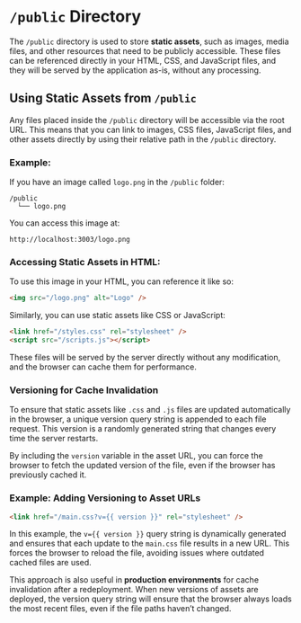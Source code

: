 # `/public` Directory <Badge type="warning" text="client" />

The `/public` directory is used to store **static assets**, such as images, media files, and other resources that need to be publicly accessible. These files can be referenced directly in your HTML, CSS, and JavaScript files, and they will be served by the application as-is, without any processing.

## Using Static Assets from `/public`

Any files placed inside the `/public` directory will be accessible via the root URL. This means that you can link to images, CSS files, JavaScript files, and other assets directly by using their relative path in the `/public` directory.

### Example:

If you have an image called `logo.png` in the `/public` folder:

```
/public
  └── logo.png
```

You can access this image at:

```
http://localhost:3003/logo.png
```

### Accessing Static Assets in HTML:

To use this image in your HTML, you can reference it like so:

```html
<img src="/logo.png" alt="Logo" />
```

Similarly, you can use static assets like CSS or JavaScript:

```html
<link href="/styles.css" rel="stylesheet" />
<script src="/scripts.js"></script>
```

These files will be served by the server directly without any modification, and the browser can cache them for performance.

### Versioning for Cache Invalidation

To ensure that static assets like `.css` and `.js` files are updated automatically in the browser, a unique version query string is appended to each file request. This version is a randomly generated string that changes every time the server restarts.

By including the `version` variable in the asset URL, you can force the browser to fetch the updated version of the file, even if the browser has previously cached it.

### Example: Adding Versioning to Asset URLs

```html
<link href="/main.css?v={{ version }}" rel="stylesheet" />
```

In this example, the <code v-pre>v={{ version }}</code> query string is dynamically generated and ensures that each update to the `main.css` file results in a new URL. This forces the browser to reload the file, avoiding issues where outdated cached files are used.

This approach is also useful in **production environments** for cache invalidation after a redeployment. When new versions of assets are deployed, the version query string will ensure that the browser always loads the most recent files, even if the file paths haven’t changed.

